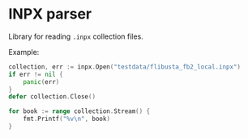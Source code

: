 # INPX parser

Library for reading `.inpx` collection files.

Example:
```go
collection, err := inpx.Open("testdata/flibusta_fb2_local.inpx")
if err != nil {
    panic(err)
}
defer collection.Close()

for book := range collection.Stream() {
	fmt.Printf("%v\n", book)
}
```
